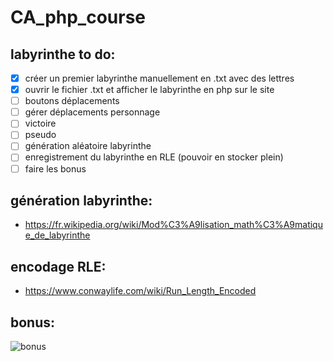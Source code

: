 # CA_php_course
 
## labyrinthe to do:
  - [X] créer un premier labyrinthe manuellement en .txt avec des lettres
  - [X] ouvrir le fichier .txt et afficher le labyrinthe en php sur le site
  - [ ] boutons déplacements
  - [ ] gérer déplacements personnage
  - [ ] victoire
  - [ ] pseudo
  - [ ] génération aléatoire labyrinthe
  - [ ] enregistrement du labyrinthe en RLE (pouvoir en stocker plein)
  - [ ] faire les bonus

## génération labyrinthe:

- https://fr.wikipedia.org/wiki/Mod%C3%A9lisation_math%C3%A9matique_de_labyrinthe
  
## encodage RLE:

- https://www.conwaylife.com/wiki/Run_Length_Encoded

## bonus:
![bonus](https://user-images.githubusercontent.com/35268109/115056836-98028980-9ee3-11eb-9e1f-1e1fe3d9a350.png)
